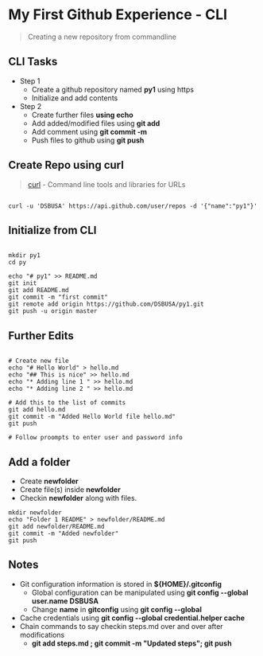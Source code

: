 # My First Github Experience  - CLI

>Creating a new repository from commandline 

## CLI Tasks
* Step 1
  * Create a github repository named __py1__ using https
  * Initialize and add contents
* Step 2
  * Create further files __using echo__
  * Add added/modified files using __git add__
  * Add comment using __git commit -m__
  * Push  files to github using __git push__


## Create Repo using curl
> [curl](https://curl.haxx.se/) - Command line tools and libraries for URLs

~~~~

curl -u 'DSBUSA' https://api.github.com/user/repos -d '{"name":"py1"}'

~~~~

## Initialize from CLI

~~~~

mkdir py1
cd py

echo "# py1" >> README.md
git init
git add README.md
git commit -m "first commit"
git remote add origin https://github.com/DSBUSA/py1.git
git push -u origin master

~~~~

## Further Edits

~~~~

# Create new file
echo "# Hello World" > hello.md
echo "## This is nice" >> hello.md
echo "* Adding line 1 " >> hello.md
echo "* Adding line 2 " >> hello.md

# Add this to the list of commits
git add hello.md
git commit -m "Added Hello World file hello.md"
git push

# Follow proompts to enter user and password info

~~~~

## Add a folder
* Create __newfolder__
* Create file(s) inside __newfolder__
* Checkin __newfolder__ along with files.

~~~~
mkdir newfolder
echo "Folder 1 README" > newfolder/README.md
git add newfolder/README.md
git commit -m "Added newfolder"
git push
~~~~

## Notes
* Git configuration information is stored in __${HOME}/.gitconfig__
  * Global configuration can be manipulated using __git config --global user.name DSBUSA__
  * Change __name__ in __gitconfig__  using __git config --global__ 
* Cache credentials using __git config --global credential.helper cache__
* Chain commands to say checkin steps.md over and over after modifications
  * __git add steps.md ; git commit -m "Updated steps"; git push__
